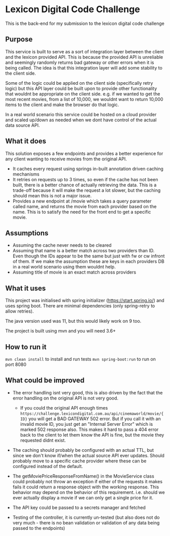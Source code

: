 # Lexicon Digital Code Challenge

This is the back-end for my submission to the lexicon digital code challenge

## Purpose

This service is built to serve as a sort of integration layer between the client and the lexicon
provided API. This is because the provided API is unreliable and seemingly randomly returns bad gateway
or other errors when it is being called. The idea is that this integration layer will add some stability 
to the client side.

Some of the logic could be applied on the client side (specifically retry logic) but this API layer could be built upon
to provide other functionality that wouldnt be appropriate on the client side. e.g. if we wanted to get the most recent movies, 
from a list of 10,000, we wouldnt want to return 10,000 items to the client and make the browser do that logic.

In a real world scenario this service could be hosted on a cloud provider and scaled up/down as needed when
we dont have control of the actual data source API.

## What it does
This solution exposes a few endpoints and provides a better experience for any client wanting to receive 
movies from the original API.

- It caches every request using springs in-built annotation driven caching mechanisms
- It retries on requests up to 3 times, so even if the cache has not been built, there is a better chance of 
actually retrieving the data. This is a trade-off because it will make the request a lot slower, but the caching should 
mean this is not a major issue.
- Provides a new endpoint at /movie which takes a query parameter called name, and returns the movie from each provider based 
on the name. This is to satisfy the need for the front end to get a specific movie.

## Assumptions
- Assuming the cache never needs to be cleared
- Assuming that name is a better match across two providers than ID. Even though the IDs appear to be the same but 
just with fw or cw infront of them. If we make the assumption these are keys in each providers DB in a real world scenario 
using them wouldnt help.
- Assuming title of movie is an exact match across providers

## What it uses
This project was initialised with spring initializer (https://start.spring.io/) and uses spring boot. There are 
minimal dependencies (only spring-retry to allow retries).

The java version used was 11, but this would likely work on 9 too.

The project is built using mvn and you will need 3.6+

## How to run it

`mvn clean install` to install and run tests
`mvn spring-boot:run` to run on port 8080

## What could be improved
- The error handling isnt very good, this is also driven by the fact that the error handling on the original
API is not very good. 
  - If you could the original API enough times `https://challenge.lexicondigital.com.au/api/cinemaworld/movie/{ID}` you will
get a BAD GATEWAY 502 error. But if you call it with an invalid movie ID, you just get an "Internal Server Error" which 
is marked 502 response also. This makes it hard to pass a 404 error back to the client to let them know the API is fine, 
but the movie they requested didnt exist.

- The caching should probably be configured with an actual TTL, but since we don't know if/when the actual source API 
ever updates. Should probably move to a specific cache provider where these can be configured instead of the default.

- The getMoviePriceResponseFromName() in the MovieService class could probably not throw an exception if either of the requests it makes fails
it could return a response object with the working response. This behavior may depend on the behavior of this requirement. i.e. should
we ever actually display a movie if we can only get a single price for it.

- The API key could be passed to a secrets manager and fetched

- Testing of the controller, it is currently un-tested (but also does not do very much - there is no bean validation or 
validation of any data being passed to the endpoints)
